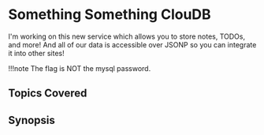 # Something Something ClouDB

I'm working on this new service which allows you to store notes, TODOs, and more! And all of our data is accessible over JSONP so you can integrate it into other sites!

!!!note
    The flag is NOT the mysql password.

## Topics Covered

## Synopsis

